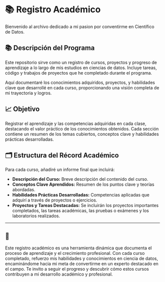 # 📚 Registro Académico

Bienvenido al archivo dedicado a mi pasion por conventirme en Científico de Datos.

## 📚 Descripción del Programa

Este repositorio sirve como un registro de cursos, proyectos y progreso de aprendizaje a lo largo de mis estudios en ciencias de datos. Incluye tareas, código y trabajos de proyectos que he completado durante el programa. 

Aquí documentaré los conocimientos adquiridos, proyectos, y habilidades clave que desarrollé en cada curso, proporcionando una visión completa de mi trayectoria y logros.

## 📈 Objetivo

Registrar el aprendizaje y las competencias adquiridas en cada clase, destacando el valor práctico de los conocimientos obtenidos. Cada sección contiene un resumen de los temas cubiertos, conceptos clave y habilidades prácticas desarrolladas.

## 🗂️ Estructura del Récord Académico

Para cada curso, añadiré un informe final que incluirá:

- **Descripción del Curso:** Breve descripción del contenido del curso.
- **Conceptos Clave Aprendidos:** Resumen de los puntos clave y teorías abordadas.
- **Habilidades Prácticas Desarrolladas:** Competencias aplicadas que adquirí a través de proyectos o ejercicios.
- **Proyectos y Tareas Destacadas:** Se incluirán los proyectos importantes completados, las tareas académicas, las pruebas o exámenes y los laboratorios realizados.

---

## 📝

Este registro académico es una herramienta dinámica que documenta el proceso de aprendizaje y el crecimiento profesional. Con cada curso completado, refuerzo mis habilidades y conocimientos en ciencia de datos, encaminándome hacia mi meta de convertirme en un experto destacado en el campo. Te invito a seguir el progreso y descubrir cómo estos cursos contribuyen a mi desarrollo académico y profesional.

